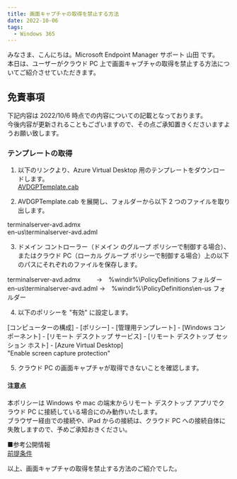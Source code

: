 ```yaml
---
title: 画面キャプチャの取得を禁止する方法
date: 2022-10-06
tags:
  - Windows 365
---
```

みなさま、こんにちは。Microsoft Endpoint Manager サポート 山田 です。  
本日は、ユーザーがクラウド PC 上で画面キャプチャの取得を禁止する方法についてご紹介させていただきます。  

## 免責事項  
下記内容は 2022/10/6 時点での内容についての記載となっております。  
今後内容が更新されることもございますので、その点ご承知置きくださいますようお願い致します。  
  
### テンプレートの取得  
1. 以下のリンクより、Azure Virtual Desktop 用のテンプレートをダウンロードします。  
[AVDGPTemplate.cab](https://aka.ms/avdgpo)  

2. AVDGPTemplate.cab を展開し、フォルダーから以下 2 つのファイルを取り出します。  
  
terminalserver-avd.admx  
en-us\terminalserver-avd.adml  
  
3. ドメイン コントローラー（ドメイン のグループ ポリシーで制御する場合）、またはクラウド PC（ローカル グループ ポリシーで制御する場合）上の以下のパスにそれぞれのファイルを保存します。  
  
terminalserver-avd.admx 　　  →　%windir%\PolicyDefinitions フォルダー  
en-us\terminalserver-avd.adml  →　%windir%\PolicyDefinitions\en-us フォルダー  
  
4. 以下のポリシーを "有効" に設定します。  
  
[コンピューターの構成] - [ポリシー] - [管理用テンプレート] - [Windows コンポーネント] - [リモート デスクトップ サービス] - [リモート デスクトップ セッション ホスト] - [Azure Virtual Desktop]  
"Enable screen capture protection"  
  
5. クラウド PC の画面キャプチャが取得できないことを確認します。  
  
#### 注意点  
本ポリシーは Windows や mac の端末からリモート デスクトップ アプリでクラウド PC に接続している場合にのみ動作いたします。  
ブラウザー経由での接続や、iPad からの接続は、クラウド PC への接続自体に失敗しますので、予めご承知おきください。  
  
■参考公開情報  
[前提条件](https://learn.microsoft.com/ja-jp/azure/virtual-desktop/screen-capture-protection#prerequisites)  
  

以上、画面キャプチャの取得を禁止する方法のご紹介でした。
